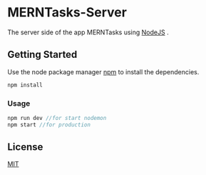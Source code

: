 # MERNTasks-Server

The server side of the app MERNTasks using [NodeJS](https://nodejs.org/es/) .

## Getting Started

Use the node package manager [npm](https://pip.pypa.io/en/stable/) to install the dependencies.

```bash
npm install
```

### Usage

```javascript
npm run dev //for start nodemon
npm start //for production
```

## License

[MIT](https://choosealicense.com/licenses/mit/)
